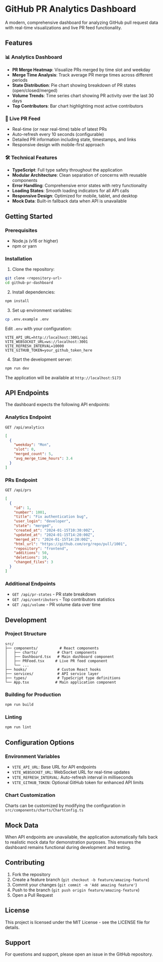 # GitHub PR Analytics Dashboard

A modern, comprehensive dashboard for analyzing GitHub pull request data with real-time visualizations and live PR feed functionality.

## Features

### 📊 Analytics Dashboard
- **PR Merge Heatmap**: Visualize PRs merged by time slot and weekday
- **Merge Time Analysis**: Track average PR merge times across different periods
- **State Distribution**: Pie chart showing breakdown of PR states (open/closed/merged)
- **Volume Trends**: Time series chart showing PR activity over the last 30 days
- **Top Contributors**: Bar chart highlighting most active contributors

### 🔴 Live PR Feed
- Real-time (or near real-time) table of latest PRs
- Auto-refresh every 10 seconds (configurable)
- Detailed PR information including state, timestamps, and links
- Responsive design with mobile-first approach

### 🛠 Technical Features
- **TypeScript**: Full type safety throughout the application
- **Modular Architecture**: Clean separation of concerns with reusable components
- **Error Handling**: Comprehensive error states with retry functionality
- **Loading States**: Smooth loading indicators for all API calls
- **Responsive Design**: Optimized for mobile, tablet, and desktop
- **Mock Data**: Built-in fallback data when API is unavailable

## Getting Started

### Prerequisites
- Node.js (v16 or higher)
- npm or yarn

### Installation

1. Clone the repository:
```bash
git clone <repository-url>
cd github-pr-dashboard
```

2. Install dependencies:
```bash
npm install
```

3. Set up environment variables:
```bash
cp .env.example .env
```

Edit `.env` with your configuration:
```env
VITE_API_URL=http://localhost:3001/api
VITE_WEBSOCKET_URL=ws://localhost:3001
VITE_REFRESH_INTERVAL=10000
VITE_GITHUB_TOKEN=your_github_token_here
```

4. Start the development server:
```bash
npm run dev
```

The application will be available at `http://localhost:5173`

## API Endpoints

The dashboard expects the following API endpoints:

### Analytics Endpoint
`GET /api/analytics`
```json
[
  {
    "weekday": "Mon",
    "slot": 0,
    "merged_count": 5,
    "avg_merge_time_hours": 3.4
  }
]
```

### PRs Endpoint
`GET /api/prs`
```json
[
  {
    "id": 1,
    "number": 1001,
    "title": "Fix authentication bug",
    "user_login": "developer",
    "state": "merged",
    "created_at": "2024-01-15T10:30:00Z",
    "updated_at": "2024-01-15T14:20:00Z",
    "merged_at": "2024-01-15T14:20:00Z",
    "html_url": "https://github.com/org/repo/pull/1001",
    "repository": "frontend",
    "additions": 50,
    "deletions": 10,
    "changed_files": 3
  }
]
```

### Additional Endpoints
- `GET /api/pr-states` - PR state breakdown
- `GET /api/contributors` - Top contributors statistics
- `GET /api/volume` - PR volume data over time

## Development

### Project Structure
```
src/
├── components/          # React components
│   ├── charts/         # Chart components
│   ├── Dashboard.tsx   # Main dashboard component
│   ├── PRFeed.tsx     # Live PR feed component
│   └── ...
├── hooks/              # Custom React hooks
├── services/           # API service layer
├── types/              # TypeScript type definitions
└── App.tsx            # Main application component
```

### Building for Production
```bash
npm run build
```

### Linting
```bash
npm run lint
```

## Configuration Options

### Environment Variables
- `VITE_API_URL`: Base URL for API endpoints
- `VITE_WEBSOCKET_URL`: WebSocket URL for real-time updates
- `VITE_REFRESH_INTERVAL`: Auto-refresh interval in milliseconds
- `VITE_GITHUB_TOKEN`: Optional GitHub token for enhanced API limits

### Chart Customization
Charts can be customized by modifying the configuration in `src/components/charts/ChartConfig.ts`

## Mock Data

When API endpoints are unavailable, the application automatically falls back to realistic mock data for demonstration purposes. This ensures the dashboard remains functional during development and testing.

## Contributing

1. Fork the repository
2. Create a feature branch (`git checkout -b feature/amazing-feature`)
3. Commit your changes (`git commit -m 'Add amazing feature'`)
4. Push to the branch (`git push origin feature/amazing-feature`)
5. Open a Pull Request

## License

This project is licensed under the MIT License - see the LICENSE file for details.

## Support

For questions and support, please open an issue in the GitHub repository.